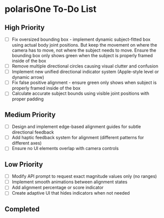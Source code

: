 # polarisOne To-Do List

## High Priority
- [ ] Fix oversized bounding box - implement dynamic subject-fitted box using actual body joint positions. But keep the movement on where the camera has to move, not where the subject needs to move. Ensure the bounding box only shows green when the subject is properly framed inside of the box
- [ ] Remove multiple directional circles causing visual clutter and confusion
- [ ] Implement new unified directional indicator system (Apple-style level or dynamic arrow)
- [ ] Fix false positive alignment - ensure green only shows when subject is properly framed inside of the box
- [ ] Calculate accurate subject bounds using visible joint positions with proper padding

## Medium Priority
- [ ] Design and implement edge-based alignment guides for subtle directional feedback
- [ ] Add haptic feedback system for alignment (different patterns for different axes)
- [ ] Ensure no UI elements overlap with camera controls

## Low Priority
- [ ] Modify API prompt to request exact magnitude values only (no ranges)
- [ ] Implement smooth animations between alignment states
- [ ] Add alignment percentage or score indicator
- [ ] Create adaptive UI that hides indicators when not needed

## Completed
<!-- Move completed items here -->
